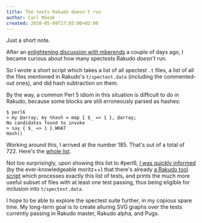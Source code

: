 ```yaml
---
title: The tests Rakudo doesn't run
author: Carl Mäsak
created: 2010-05-09T17:03:00+02:00
---
```

Just a short note.

After an [enlightening discussion with mberends](http://irclog.perlgeek.de/perl6/2010-05-05#i_2295885) a couple of days ago, I became curious about how many spectests Rakudo *doesn't* run.

So I wrote a short script which takes a list of all spectest `.t` files, a list of all the files mentioned in Rakudo's `t/spectest.data` (including the commented-out ones), and did hash subtraction on them.

By the way, a common Perl 5 idiom in this situation is difficult to do in Rakudo, because some blocks are still erroneously parsed as hashes:

    $ perl6
    > my @array; my %hash = map { $_ => 1 }, @array;
    No candidates found to invoke
    > say { $_ => 1 }.WHAT
    Hash()


Working around this, I arrived at the number 185. That's out of a total of 722. Here's the [whole list](http://gist.github.com/395182).

Not too surprisingly, upon showing this list to #perl6, [I was quickly informed](http://irclog.perlgeek.de/perl6/2010-05-09#i_2311203) (by the ever-knowledgeable moritz++) that there's already [a Rakudo tool script](http://github.com/rakudo/rakudo/blob/master/tools/update_passing_test_data.pl) which processes exactly this list of tests, and prints the much more useful subset of files with at least one test passing, thus being eligible for inclusion into `t/spectest.data`.

I hope to be able to explore the spectest suite further, in my copious spare time. My long-term goal is to create alluring SVG graphs over the tests currently passing in Rakudo master, Rakudo alpha, and Pugs.


